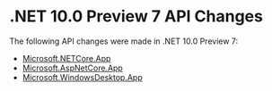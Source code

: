 # .NET 10.0 Preview 7 API Changes

The following API changes were made in .NET 10.0 Preview 7:

- [Microsoft.NETCore.App](./Microsoft.NETCore.App/10.0-preview7.md)
- [Microsoft.AspNetCore.App](./Microsoft.AspNetCore.App/10.0-preview7.md)
- [Microsoft.WindowsDesktop.App](./Microsoft.WindowsDesktop.App/10.0-preview7.md)
